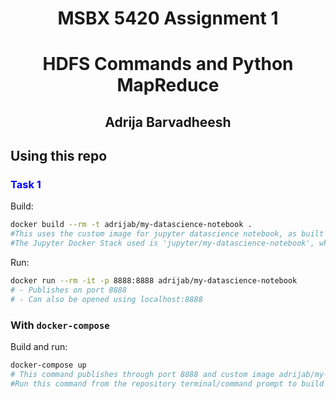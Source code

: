 # <h1 align="center">MSBX 5420 Assignment 1</p>
# <h1 align="center">HDFS Commands and Python MapReduce</p>
## <h2 align="center">Adrija Barvadheesh </p>


## Using this repo
### <p style="color:blue;">Task 1</h1>
Build:

```bash
docker build --rm -t adrijab/my-datascience-notebook .
#This uses the custom image for jupyter datascience notebook, as built on dockerhub. It is mounted to the current directry.
#The Jupyter Docker Stack used is 'jupyter/my-datascience-notebook', which had the 2022-01-24 tag and was retagged as adrijab/my-datascience-notebook, using the docker tag command.
```

Run:

```bash
docker run --rm -it -p 8888:8888 adrijab/my-datascience-notebook
# - Publishes on port 8888
# - Can also be opened using localhost:8888
```

### With `docker-compose`
Build and run:

```bash
docker-compose up
# This command publishes through port 8888 and custom image adrijab/my-datascience-notebook, as defined in the docker-compose.yml file
#Run this command from the repository terminal/command prompt to build your own container 
```
